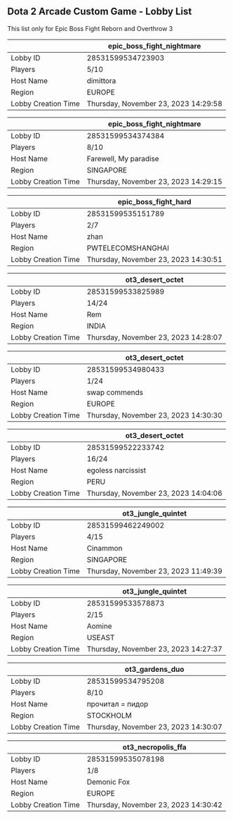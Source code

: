 ## Dota 2 Arcade Custom Game - Lobby List

This list only for Epic Boss Fight Reborn and Overthrow 3

|  | epic_boss_fight_nightmare |
| ------ | ------ |
| Lobby ID | 28531599534723903 |
| Players | 5/10 |
| Host Name | dimittora |
| Region | EUROPE |
| Lobby Creation Time | Thursday, November 23, 2023 14:29:58 |


|  | epic_boss_fight_nightmare |
| ------ | ------ |
| Lobby ID | 28531599534374384 |
| Players | 8/10 |
| Host Name | Farewell, My paradise |
| Region | SINGAPORE |
| Lobby Creation Time | Thursday, November 23, 2023 14:29:15 |


|  | epic_boss_fight_hard |
| ------ | ------ |
| Lobby ID | 28531599535151789 |
| Players | 2/7 |
| Host Name | zhan |
| Region | PWTELECOMSHANGHAI |
| Lobby Creation Time | Thursday, November 23, 2023 14:30:51 |


|  | ot3_desert_octet |
| ------ | ------ |
| Lobby ID | 28531599533825989 |
| Players | 14/24 |
| Host Name | Rem || JeJunggerHunt12 |
| Region | INDIA |
| Lobby Creation Time | Thursday, November 23, 2023 14:28:07 |


|  | ot3_desert_octet |
| ------ | ------ |
| Lobby ID | 28531599534980433 |
| Players | 1/24 |
| Host Name | swap commends |
| Region | EUROPE |
| Lobby Creation Time | Thursday, November 23, 2023 14:30:30 |


|  | ot3_desert_octet |
| ------ | ------ |
| Lobby ID | 28531599522233742 |
| Players | 16/24 |
| Host Name | egoless narcissist |
| Region | PERU |
| Lobby Creation Time | Thursday, November 23, 2023 14:04:06 |


|  | ot3_jungle_quintet |
| ------ | ------ |
| Lobby ID | 28531599462249002 |
| Players | 4/15 |
| Host Name | Cinammon |
| Region | SINGAPORE |
| Lobby Creation Time | Thursday, November 23, 2023 11:49:39 |


|  | ot3_jungle_quintet |
| ------ | ------ |
| Lobby ID | 28531599533578873 |
| Players | 2/15 |
| Host Name | Aomine |
| Region | USEAST |
| Lobby Creation Time | Thursday, November 23, 2023 14:27:37 |


|  | ot3_gardens_duo |
| ------ | ------ |
| Lobby ID | 28531599534795208 |
| Players | 8/10 |
| Host Name | прочитал = пидop |
| Region | STOCKHOLM |
| Lobby Creation Time | Thursday, November 23, 2023 14:30:07 |


|  | ot3_necropolis_ffa |
| ------ | ------ |
| Lobby ID | 28531599535078198 |
| Players | 1/8 |
| Host Name | Demonic Fox |
| Region | EUROPE |
| Lobby Creation Time | Thursday, November 23, 2023 14:30:42 |


